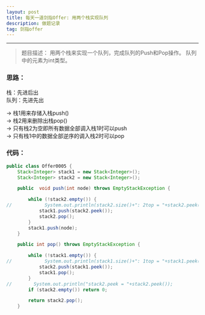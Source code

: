 ```yaml
---
layout: post
title: 每天一道剑指Offer: 用两个栈实现队列
description: 做题记录
tag: 剑指offer
---
```


---




> 题目描述：
> 用两个栈来实现一个队列，完成队列的Push和Pop操作。 队列中的元素为int类型。

### 思路：

栈：先进后出  
队列：先进先出   

->  栈1用来存储入栈push()  
->  栈2用来删除出栈pop()  
->  只有栈2为空即所有数据全部调入栈1时可以push  
->  只有栈1中的数据全部逆序的调入栈2时可以pop  

### 代码：

```java
public class Offer0005 {
    Stack<Integer> stack1 = new Stack<Integer>();
    Stack<Integer> stack2 = new Stack<Integer>();

    public  void push(int node) throws EmptyStackException {

        while (!stack2.empty()) {
//            System.out.println(stack2.size()+": 2top = "+stack2.peek());
            stack1.push(stack2.peek());
            stack2.pop();
        }
        stack1.push(node);
    }

    public int pop() throws EmptyStackException {

        while (!stack1.empty()) {
//            System.out.println(stack1.size()+": 1top = "+stack1.peek());
            stack2.push(stack1.peek());
            stack1.pop();
        }
//        System.out.println("stack2.peek = "+stack2.peek());
        if (stack2.empty()) return 0;

        return stack2.pop();
    }
```

